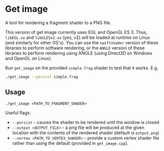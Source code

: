 # Get image

A tool for rendering a fragment shader to a PNG file.

This version of get image currently uses EGL and OpenGL ES 3.
Thus, `libEGL.so` and `libGLESv2.so` (yes, v2)
will be loaded at runtime on Linux (and similarly for other OS's).
You can use the `swiftshader` version of these libraries to
perform software rendering,
or the `ANGLE` version of these libraries to
perform rendering using ANGLE (using Direct3D on Windows and OpenGL on Linux).

Run `get_image` on the provided `simple.frag` shader to test that it works. E.g.

```bash
./get_image --persist simple.frag
```

## Usage

`./get_image <PATH_TO_FRAGMENT_SHADER>`

Useful flags:
* `--persist` - causes the shader to be rendered until the window is closed
* `--output <OUTPUT_FILE>` - a png file will be produced at the given location with the contents of the rendered shader (default is `output.png`)
* `--vertex <PATH_TO_VERTEX_SHADER>` - provide a custom vertex shader file rather than using the default (provided in `get_image.cpp`).


